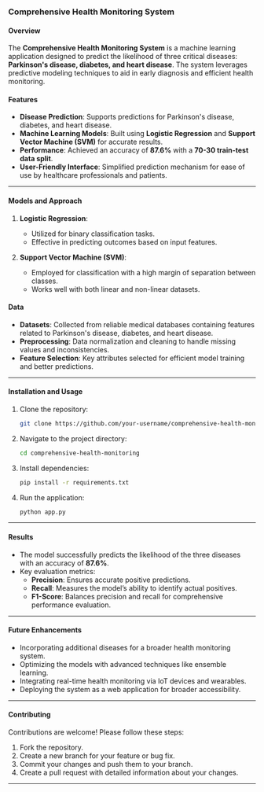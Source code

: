 ### Comprehensive Health Monitoring System

#### Overview
The **Comprehensive Health Monitoring System** is a machine learning application designed to predict the likelihood of three critical diseases: **Parkinson's disease, diabetes, and heart disease**. The system leverages predictive modeling techniques to aid in early diagnosis and efficient health monitoring.

#### Features
- **Disease Prediction**: Supports predictions for Parkinson's disease, diabetes, and heart disease.
- **Machine Learning Models**: Built using **Logistic Regression** and **Support Vector Machine (SVM)** for accurate results.
- **Performance**: Achieved an accuracy of **87.6%** with a **70-30 train-test data split**.
- **User-Friendly Interface**: Simplified prediction mechanism for ease of use by healthcare professionals and patients.

---

#### Models and Approach
1. **Logistic Regression**:
   - Utilized for binary classification tasks.
   - Effective in predicting outcomes based on input features.

2. **Support Vector Machine (SVM)**:
   - Employed for classification with a high margin of separation between classes.
   - Works well with both linear and non-linear datasets.

#### Data
- **Datasets**: Collected from reliable medical databases containing features related to Parkinson's disease, diabetes, and heart disease.
- **Preprocessing**: Data normalization and cleaning to handle missing values and inconsistencies.
- **Feature Selection**: Key attributes selected for efficient model training and better predictions.

---

#### Installation and Usage
1. Clone the repository:
   ```bash
   git clone https://github.com/your-username/comprehensive-health-monitoring.git
   ```
2. Navigate to the project directory:
   ```bash
   cd comprehensive-health-monitoring
   ```
3. Install dependencies:
   ```bash
   pip install -r requirements.txt
   ```
4. Run the application:
   ```bash
   python app.py
   ```

---

#### Results
- The model successfully predicts the likelihood of the three diseases with an accuracy of **87.6%**.
- Key evaluation metrics:
  - **Precision**: Ensures accurate positive predictions.
  - **Recall**: Measures the model’s ability to identify actual positives.
  - **F1-Score**: Balances precision and recall for comprehensive performance evaluation.

---

#### Future Enhancements
- Incorporating additional diseases for a broader health monitoring system.
- Optimizing the models with advanced techniques like ensemble learning.
- Integrating real-time health monitoring via IoT devices and wearables.
- Deploying the system as a web application for broader accessibility.

---

#### Contributing
Contributions are welcome! Please follow these steps:
1. Fork the repository.
2. Create a new branch for your feature or bug fix.
3. Commit your changes and push them to your branch.
4. Create a pull request with detailed information about your changes.

---
